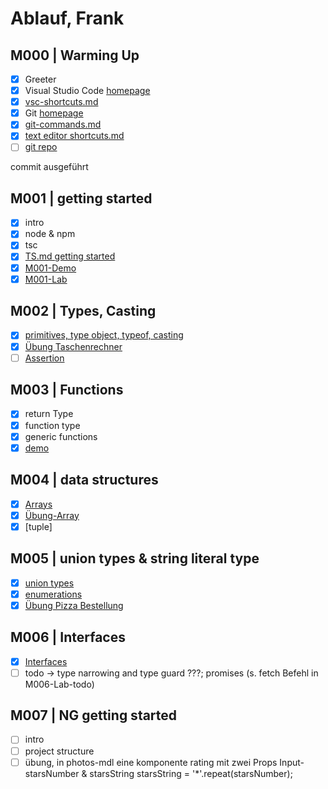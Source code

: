 # Ablauf, Frank

## M000 | Warming Up

- [x] Greeter
- [x] Visual Studio Code [homepage](https://code.visualstudio.com/)
- [x] [vsc-shortcuts.md](SHORTCUTS-VSCODE.md)
- [x] Git [homepage](https://git-scm.com)
- [x] [git-commands.md](GIT-COMMANDS.md)
- [x] [text editor shortcuts.md](SHORTCUTS-EDITOR.md)
- [ ] [git repo](https://github.com/ppedvAG/20200427-TS-NG-VC)

commit ausgeführt

## M001 | getting started

- [x] intro
- [x] node & npm
- [x] tsc
- [x] [TS.md getting started](typescript.md#ts--getting-started)
- [x] [M001-Demo](M001-Demo-Helloworld/greeter.ts)
- [x] [M001-Lab](M001-Lab-LoginForm/login.ts)

## M002 | Types, Casting

- [x] [primitives, type object, typeof, casting](M002-Demo-Types/types.ts)
- [x] [Übung Taschenrechner](M002-Lab-Calculator/calc.ts)
- [ ] [Assertion](vadzim\M002-Demo-Types\assertion.ts)

## M003 | Functions

- [x] return Type
- [x] function type
- [x] generic functions
- [x] [demo](M003-Demo-Functions/functions.ts)

## M004 | data structures

- [x] [Arrays](M004-Demo-DataStructures/arrays.ts)
- [x] [Übung-Array](M004-Lab-DataStructures/genericFunctionNArrays.ts)
- [x] [tuple]

## M005 | union types & string literal type

- [x] [union types](M005-Demo-Union-Literals/union.ts)
- [x] [enumerations](M005-Demo-Union-Literals\enums.ts)
- [x] [Übung Pizza Bestellung](M005-Lab-PizzaBestellung\pizza.ts)

## M006 | Interfaces

- [x] [Interfaces](M006-Demo-Interfaces/interfaces.ts)
- [ ] todo -> type narrowing and type guard ???; promises (s. fetch Befehl in M006-Lab-todo)
  
## M007 | NG getting started

- [ ] intro
- [ ] project structure
- [ ] übung,  in photos-mdl eine komponente rating mit zwei Props Input-starsNumber & starsString starsString = '*'.repeat(starsNumber); 